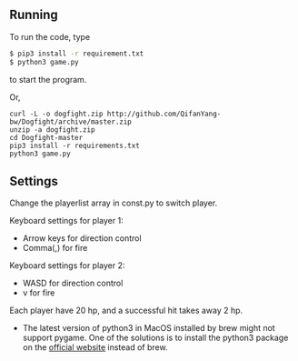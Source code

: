 ## Running

To run the code, type
```bash
$ pip3 install -r requirement.txt
$ python3 game.py
```
to start the program.

Or,
```
curl -L -o dogfight.zip http://github.com/QifanYang-bw/Dogfight/archive/master.zip
unzip -a dogfight.zip
cd Dogfight-master
pip3 install -r requirements.txt
python3 game.py
```

## Settings

Change the playerlist array in const.py to switch player.

Keyboard settings for player 1:
- Arrow keys for direction control
- Comma(,) for fire

Keyboard settings for player 2:
- WASD for direction control
- v for fire

Each player have 20 hp, and a successful hit takes away 2 hp.

* The latest version of python3 in MacOS installed by brew might not support pygame. One of the solutions is to install the python3 package on the [official website](https://www.python.org/downloads/) instead of brew.
